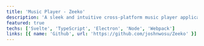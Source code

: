 ```yaml
---
title: 'Music Player - Zeeko'
description: 'A sleek and intuitive cross-platform music player application designed for seamless playback. Built with performance and user experience in mind, this app allows users to create playlists, shuffle tracks, and enjoy high-quality audio without interruptions.'
featured: true
techs: ['Svelte', 'TypeScript', 'Electron', 'Node', 'Webpack']
links: [{ name: 'Github', url: 'https://github.com/joshnwosu/Zeeko' }]
---
```

